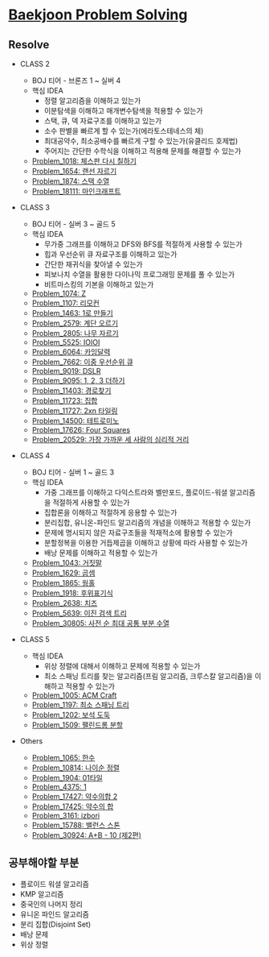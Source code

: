 # [Baekjoon Problem Solving](https://www.acmicpc.net/)

## Resolve

- CLASS 2

  - BOJ 티어 - 브론즈 1 ~ 실버 4
  - 핵심 IDEA
    - 정렬 알고리즘을 이해하고 있는가
    - 이분탐색을 이해하고 매개변수탐색을 적용할 수 있는가
    - 스택, 큐, 덱 자료구조를 이해하고 있는가
    - 소수 판별을 빠르게 할 수 있는가(에라토스테네스의 체)
    - 최대공약수, 최소공배수를 빠르게 구할 수 있는가(유클리드 호제법)
    - 주어지는 간단한 수학식을 이해하고 적용해 문제를 해결할 수 있는가
  - [Problem_1018: 체스판 다시 칠하기](Problem_1000~1999/Problem_1018/)
  - [Problem_1654: 랜선 자르기](Problem_1000~1999/Problem_1654/)
  - [Problem_1874: 스택 수열](Problem_1000~1999/Problem_1874/)
  - [Problem_18111: 마인크래프트](Problem_18000~18999/Problem_18111/)

- CLASS 3

  - BOJ 티어 - 실버 3 ~ 골드 5
  - 핵심 IDEA
    - 무가중 그래프를 이해하고 DFS와 BFS를 적절하게 사용할 수 있는가
    - 힙과 우선순위 큐 자료구조를 이해하고 있는가
    - 간단한 재귀식을 찾아낼 수 있는가
    - 피보나치 수열을 활용한 다이나믹 프로그래밍 문제를 풀 수 있는가
    - 비트마스킹의 기본을 이해하고 있는가
  - [Problem_1074: Z](Problem_1000~1999/Problem_1074/)
  - [Problem_1107: 리모컨](Problem_1000~1999/Problem_1107/)
  - [Problem_1463: 1로 만들기](Problem_1000~1999/Problem_1463/)
  - [Problem_2579: 계단 오르기](Problem_2000~2999/Problem_2579/)
  - [Problem_2805: 나무 자르기](Problem_2000~2999/Problem_2805/)
  - [Problem_5525: IOIOI](Problem_5000~5999/Problem_5525/)
  - [Problem_6064: 카잉달력](Problem_6000~6999/Problem_6064/)
  - [Problem_7662: 이중 우선순위 큐](Problem_7000~7999/Problem_7662/)
  - [Problem_9019: DSLR](Problem_9000~9999/Problem_9019/)
  - [Problem_9095: 1, 2, 3 더하기](Problem_9000~9999/Problem_9095/)
  - [Problem_11403: 경로찾기](Problem_11000~11999/Problem_11403/)
  - [Problem_11723: 집합](Problem_11000~11999/Problem_11723/)
  - [Problem_11727: 2xn 타일링](Problem_11000~11999/Problem_11727/)
  - [Problem_14500: 테트로미노](Problem_14000~14999/Problem_14500/)
  - [Problem_17626: Four Squares](Problem_17000~17999/Problem_17626/)
  - [Problem_20529: 가장 가까운 세 사람의 심리적 거리](Problem_20000~20999/Problem_20529/)

- CLASS 4

  - BOJ 티어 - 실버 1 ~ 골드 3
  - 핵심 IDEA
    - 가중 그래프를 이해하고 다익스트라와 벨만포드, 플로이드-워셜 알고리즘을 적절하게 사용할 수 있는가
    - 집합론을 이해하고 적절하게 응용할 수 있는가
    - 분리집합, 유니온-파인드 알고리즘의 개념을 이해하고 적용할 수 있는가
    - 문제에 명시되지 않은 자료구조들을 적재적소에 활용할 수 있는가
    - 분할정복을 이용한 거듭제곱을 이해하고 상황에 따라 사용할 수 있는가
    - 배낭 문제를 이해하고 적용할 수 있는가
  - [Problem_1043: 거짓말](Problem_1000~1999/Problem_1043/)
  - [Problem_1629: 곱셈](Problem_1000~1999/Problem_1629/)
  - [Problem_1865: 웜홀](Problem_1000~1999/Problem_1865/)
  - [Problem_1918: 후위표기식](Problem_1000~1999/Problem_1918/)
  - [Problem_2638: 치즈](Problem_2000~2999/Problem_2638/)
  - [Problem_5639: 이진 검색 트리](Problem_5000~5999/Problem_5639/)
  - [Problem_30805: 사전 순 최대 공통 부분 수열](Problem_30000~30999/Problem_30805/)

- CLASS 5

  - 핵심 IDEA
    - 위상 정렬에 대해서 이해하고 문제에 적용할 수 있는가
    - 최소 스패닝 트리를 찾는 알고리즘(프림 알고리즘, 크루스칼 알고리즘)을 이해하고 적용할 수 있는가
  - [Problem_1005: ACM Craft](Problem_1000~1999/Problem_1005/)
  - [Problem_1197: 최소 스패닝 트리](Problem_1000~1999/Problem_1197/)
  - [Problem_1202: 보석 도둑](Problem_1000~1999/Problem_1202/)
  - [Problem_1509: 팰린드롬 분할](Problem_1000~1999/Problem_1509/)

- Others
  - [Problem_1065: 한수](Problem_1000~1999/Problem_1065)
  - [Problem_10814: 나이순 정렬](Problem_10000~10999/Problem_10814)
  - [Problem_1904: 01타일](Problem_1000~1999/Problem_1904)
  - [Problem_4375: 1](Problem_4000~4999/Problem_4375)
  - [Problem_17427: 약수의합 2](Problem_17000~17999/Problem_17427/)
  - [Problem_17425: 약수의 합](Problem_17000~17999/Problem_17425/)
  - [Problem_3161: izbori](Problem_3000~3999/Problem_3161/)
  - [Problem_15788: 밸런스 스톤](Problem_15000~15999/Problem_15788/)
  - [Problem_30924: A+B - 10 (제2편)](Problem_30000~3099/Problem_30924/)

## 공부해야할 부분

- 플로이드 워셜 알고리즘
- KMP 알고리즘
- 중국인의 나머지 정리
- 유니온 파인드 알고리즘
- 분리 집합(Disjoint Set)
- 배낭 문제
- 위상 정렬
